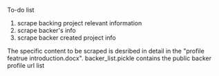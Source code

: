 To-do list
1. scrape backing project relevant information
2. scrape backer's info
3. scrape backer created project info

The specific content to be scraped is desribed in detail in the "profile featrue introduction.docx". backer_list.pickle contains the public backer profile url list
